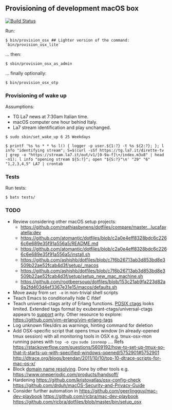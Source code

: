 ## Provisioning of development macOS box
[![Build Status](https://travis-ci.org/lucafavatella/provisioning-osx.svg?branch=master)](https://travis-ci.org/lucafavatella/provisioning-osx)

Run:

```
$ bin/provision_osx ## Lighter version of the command: `bin/provision_osx_lite`
```

... then:

```
$ sbin/provision_osx_as_admin
```

... finally optionally:
```
$ bin/provision_osx_otp
```

### Provisioning of wake up

Assumptions:
- TG La7 news at 7:30am Italian time.
- macOS computer one hour behind Italy.
- La7 stream identification and play unchanged.

```
$ sudo sbin/set_wake_up 6 25 Weekdays
```

```
$ printf '%s %s * * %s l() { logger -p user.${1:?} -t %s ${2:?}; }; l info "identifying stream"; S=$(curl -sSf https://tg.la7.it/dirette-tv | grep -o "https://stream.la7.it/out/v1/[0-9a-f]\+/index.m3u8" | head -n1); l info "opening stream ${S:?}"; open "${S:?}"\n' "29" "6" "1,2,3,4,5" LA7 | crontab
```

### Tests

Run tests:
```
$ bats tests/
```

### TODO

* Review considering other macOS setup projects:
  - https://github.com/mathiasbynens/dotfiles/compare/master...lucafavatella:dev
  - https://github.com/atomantic/dotfiles/blob/c2a0e4eff8328bdc6c2266c6e689e35f91a556a5/README.md
  - https://github.com/atomantic/dotfiles/blob/c2a0e4eff8328bdc6c2266c6e689e35f91a556a5/install.sh
  - https://github.com/ashishb/dotfiles/blob/c7f6b26713ab3d853bd8e3509b22ae52fcab4d3f/setup/_macos
  - https://github.com/ashishb/dotfiles/blob/c7f6b26713ab3d853bd8e3509b22ae52fcab4d3f/setup/setup_new_mac_machine.sh
  - https://github.com/rootbeersoup/dotfiles/blob/153c21ab9fa223d82a9a2fd403d4ef3367e31e15/macos/defaults.sh
* Move away from `set -e` in non-trivial shell scripts
* Teach Emacs to conditionally hide C ifdef
* Teach universal-ctags arity of Erlang functions. [POSIX ctags](http://pubs.opengroup.org/onlinepubs/9699919799/utilities/ctags.html) looks limited. Extended tags format by exuberant-ctags/universal-ctags appears to [support](https://github.com/universal-ctags/ctags/blob/e6ddf85268670732cd0792077e9d98bcf092c083/docs/format.rst#id6) arity. Other resource to explore: https://github.com/vim-erlang/vim-erlang-tags
* Log unknown files/dirs as warnings, hinting command for deletion
* Add OSX-specific script that opens tmux window (in already-opened tmux session) with all monitoring tools in OSX e.g. tmux-osx-mon running panes with `top -o cpu` `sudo iosnoop` .... Refs https://stackoverflow.com/questions/5609192/how-to-set-up-tmux-so-that-it-starts-up-with-specified-windows-opened/5752901#5752901 http://dtrace.org/blogs/brendan/2011/10/10/top-10-dtrace-scripts-for-mac-os-x/
* Block [domain name resolving](https://threatpost.com/patrick-wardle-breaks-and-bypasses-macos-firewalls/134784/). Done by other tools e.g. https://www.oneperiodic.com/products/handsoff/
* Hardening https://github.com/kristovatlas/osx-config-check https://github.com/drduh/macOS-Security-and-Privacy-Guide
* Consider further automation in https://github.com/geerlingguy/mac-dev-playbook https://github.com/ricbra/mac-dev-playbook https://github.com/ricbra/dotfiles/blob/master/bin/setup_osx
